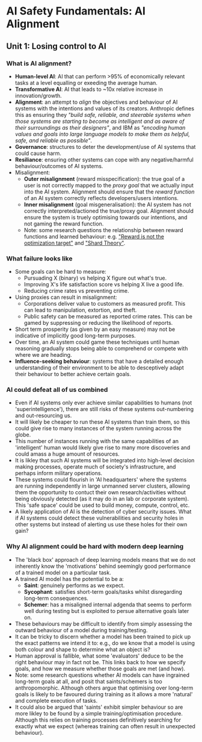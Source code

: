 # AI Safety Fundamentals: AI Alignment

## Unit 1: Losing control to AI

### What is AI alignment?

* **Human-level AI**: AI that can perform >95% of economically relevant tasks at a level equalling or exeeding the average human.
* **Transformative AI**: AI that leads to ~10x relative increase in innovation/growth.
* **Alignment**: an attempt to *align* the objectives and behaviour of AI systems with the intentions and values of its creators. Anthropic defines this as ensuring they *"build safe, reliable, and steerable systems when those systems are starting to become as intelligent and as aware of their surroundings as their designers"*, and IBM as *"encoding human values and goals into large language models to make them as helpful, safe, and reliable as possible"*.
* **Governance**: structures to deter the development/use of AI systems that could cause harm.
* **Resiliance**: ensuring other systems can cope with any negative/harmful behaviour/outcomes of AI systems.
* Misalignment:
  * **Outer misalignment** (reward misspecification): the true goal of a user is not correctly mapped to the *proxy goal* that we actually input into the AI system. Alignment should ensure that the *reward function* of an AI system correctly reflects developers/users intentions.
  * **Inner misalignment** (goal misgeneralisation): the AI system has not correctly interpreted/actioned the true/proxy goal. Alignment should ensure the system is truely optimising towards our intentions, and not gaming the reward function.
  * Note: some research questions the relationship between reward functions and learned behaviour: e.g. ["Reward is not the optimization target"](https://www.alignmentforum.org/posts/pdaGN6pQyQarFHXF4/reward-is-not-the-optimization-target) and ["Shard Theory"](https://www.alignmentforum.org/posts/xqkGmfikqapbJ2YMj/shard-theory-an-overview).

### What failure looks like

* Some goals can be hard to measure:
  * Pursuading X (binary) vs helping X figure out what's true.
  * Improving X's life satisfaction score vs helping X live a good life.
  * Reducing crime rates vs preventing crime.
* Using proxies can result in misalignment:
  * Corporations deliver value to customers as measured profit. This can lead to manipulation, extortion, and theft.
  * Public safety can be measured as reported crime rates. This can be gamed by suppressing or reducing the likelihood of reports.
* Short term prosperity (as given by an easy measure) may not be indicative of implicitly good long-term purposes.
* Over time, an AI system could game these techniques until human reasoning gradually stops being able to comprehend or compete with where we are heading.
* **Influence-seeking behaviour**: systems that have a detailed enough understanding of their environment to be able to desceptively adapt their behaviour to better achieve certain goals.

### AI could defeat all of us combined

* Even if AI systems only ever achieve similar capabilities to humans (not 'superintelligence'), there are still risks of these systems out-numbering and out-resourcing us.
* It will likely be cheaper to run these AI systems than train them, so this could give rise to many instances of the system running across the globe.
* This number of instances running with the same capabilities of an 'intelligent' human would likely give rise to many more discoveries and could amass a huge amount of resources.
* It is likley that such AI systems will be integrated into high-level decision making processes, operate much of society's infrastructure, and perhaps inform military operations.
* These systems could flourish in 'AI headquarters' where the systems are running independently in large unmanned server clusters, allowing them the opportunity to contuct their own research/activities without being obviously detected (as it may do in an lab or corporate system). This 'safe space' could be used to build money, compute, control, etc.
* A likely application of AI is the detection of cyber security issues. What if AI systems could detect these vulnerabilities and security holes in other systems but instead of alerting us use these holes for their own gain?

### Why AI alignment could be hard with modern deep learning

* The 'black box' approach of deep learning models means that we do not inherently know the 'motivations' behind seemingly good performance of a trained model on a particular task.
* A trained AI model has the potential to be a:
  * **Saint**: genuinely performs as we expect.
  * **Sycophant**: satisfies short-term goals/tasks whilst disregarding long-term consequences.
  * **Schemer**: has a misaligned internal adgenda that seems to perform well during testing but is exploited to persue alternative goals later on.
* These behaviours may be difficult to identify from simply assessing the outward behaviour of a model during training/testing.
* It can be tricky to discern whether a model has been trained to pick up the exact patterns we intend it to: e.g., do we know that a model is using both colour and shape to determine what an object is?
* Human approval is fallible, what some 'evaluators' deduce to be the right behaviour may in fact not be. This links back to how we specify goals, and how we measure whether those goals are met (and how).
* Note: some research questions whether AI models can have ingrained long-term goals at all, and posit that saints/schemers is too anthropomorphic. Although others argue that optimising over long-term goals is likely to be favoured during training as it allows a more 'natural' and complete execution of tasks.
* It could also be argued that 'saints' exhibit simpler behaviour so are more likley to be found by a simple training/optimisation procedure. Although this relies on training processes definitively searching for exactly what we expect (whereas training can often result in unexpected behaviour).
